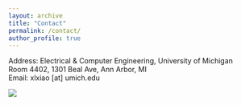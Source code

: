 ```yaml
---
layout: archive
title: "Contact"
permalink: /contact/
author_profile: true
---
```

Address: Electrical & Computer Engineering, University of Michigan<br>
		 Room 4402, 1301 Beal Ave, Ann Arbor, MI<br>
Email: xlxiao [at] umich.edu

<a href="https://clustrmaps.com/site/1bw52"  title="Visit tracker"><img src="//www.clustrmaps.com/map_v2.png?d=ecH0E95LvbVLWQESMT1CFl6yHINbwN0z-TopKBVMelE&cl=ffffff" /></a>

